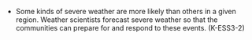  - Some kinds of severe weather are more likely than others in a given region. Weather scientists forecast severe weather so that the communities can prepare for and respond to these events. (K-ESS3-2)